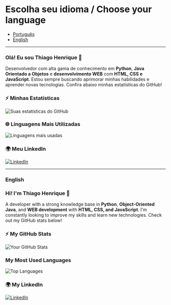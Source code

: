 # Escolha seu idioma / Choose your language

- [Português](#português)
- [English](#english)

---

### Olá! Eu sou Thiago Henrique 👋

Desenvolvedor com alta gama de conhecimento em **Python**, **Java Orientado a Objetos** e **desenvolvimento WEB** com **HTML, CSS e JavaScript**. Estou sempre buscando aprimorar minhas habilidades e aprender novas tecnologias. Confira abaixo minhas estatísticas do GitHub!

### ⚡ Minhas Estatísticas
![Suas estatísticas do GitHub](https://github-readme-stats.vercel.app/api?username=Thiagoszaa&show_icons=true&theme=purble)

### 🌐 Linguagens Mais Utilizadas
![Linguagens mais usadas](https://github-readme-stats.vercel.app/api/top-langs/?username=Thiagoszaa&layout=compact&theme=purble)

### 🌍 Meu LinkedIn
[![LinkedIn](https://img.shields.io/badge/LinkedIn-0077B5?style=for-the-badge&logo=linkedin&logoColor=white)](https://www.linkedin.com/in/thiago-henrique-soares-de-souza-586629262/)

---

### English

### Hi! I'm Thiago Henrique 👋

A developer with a strong knowledge base in **Python**, **Object-Oriented Java**, and **WEB development** with **HTML, CSS, and JavaScript**. I'm constantly looking to improve my skills and learn new technologies. Check out my GitHub stats below!

### ⚡ My GitHub Stats
![Your GitHub Stats](https://github-readme-stats.vercel.app/api?username=Thiagoszaa&show_icons=true&theme=purble)

### My Most Used Languages
![Top Languages](https://github-readme-stats.vercel.app/api/top-langs/?username=Thiagoszaa&layout=compact&theme=purble)

### 🌍 My LinkedIn
[![LinkedIn](https://img.shields.io/badge/LinkedIn-0077B5?style=for-the-badge&logo=linkedin&logoColor=white)](https://www.linkedin.com/in/thiago-henrique-soares-de-souza-586629262/)
